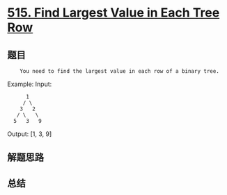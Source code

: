 # [515. Find Largest Value in Each Tree Row](https://leetcode.com/problems/find-largest-value-in-each-tree-row/)

## 题目

        You need to find the largest value in each row of a binary tree.

Example:
Input: 

          1
         / \
        3   2
       / \   \  
      5   3   9 

Output: [1, 3, 9]



      

## 解题思路


## 总结


